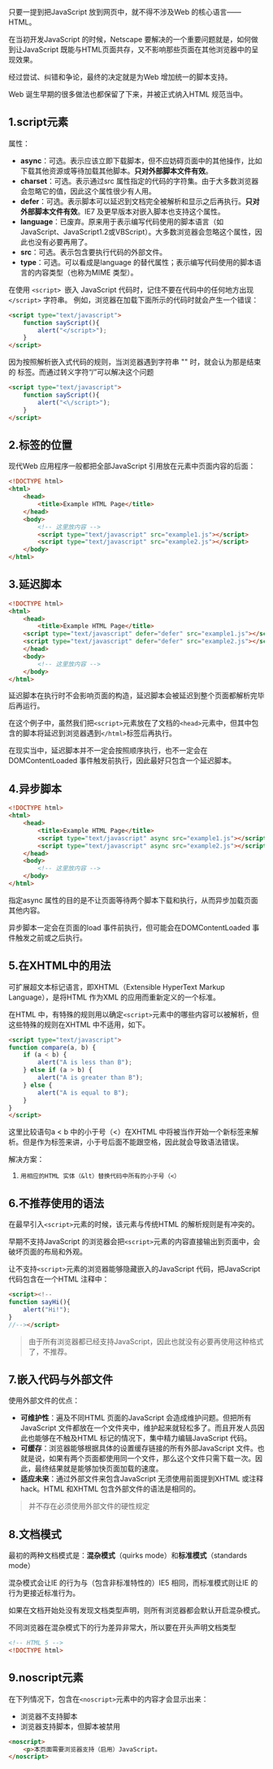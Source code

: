 只要一提到把JavaScript 放到网页中，就不得不涉及Web 的核心语言——HTML。

在当初开发JavaScript 的时候，Netscape 要解决的一个重要问题就是，如何做到让JavaScript 既能与HTML页面共存，又不影响那些页面在其他浏览器中的呈现效果。

经过尝试、纠错和争论，最终的决定就是为Web 增加统一的脚本支持。

Web 诞生早期的很多做法也都保留了下来，并被正式纳入HTML 规范当中。

## 1.script元素

属性：

- **async**：可选。表示应该立即下载脚本，但不应妨碍页面中的其他操作，比如下载其他资源或等待加载其他脚本。**只对外部脚本文件有效**。
- **charset**：可选。表示通过src 属性指定的代码的字符集。由于大多数浏览器会忽略它的值，因此这个属性很少有人用。
- **defer**：可选。表示脚本可以延迟到文档完全被解析和显示之后再执行。**只对外部脚本文件有效**。IE7 及更早版本对嵌入脚本也支持这个属性。
- **language**：已废弃。原来用于表示编写代码使用的脚本语言（如JavaScript、JavaScript1.2或VBScript）。大多数浏览器会忽略这个属性，因此也没有必要再用了。
- **src**：可选。表示包含要执行代码的外部文件。
- **type**：可选。可以看成是language 的替代属性；表示编写代码使用的脚本语言的内容类型（也称为MIME 类型）。


在使用 `<script> `嵌入 JavaScript 代码时，记住不要在代码中的任何地方出现 `</script>` 字符串。
例如，浏览器在加载下面所示的代码时就会产生一个错误：

```html
<script type="text/javascript">
    function sayScript(){
    	alert("</script>");
    }
</script>
```

因为按照解析嵌入式代码的规则，当浏览器遇到字符串 "</script>" 时，就会认为那是结束的</script> 标签。而通过转义字符“/”可以解决这个问题

```html
<script type="text/javascript">
    function sayScript(){
    	alert("<\/script>");
    }
</script>
```

## 2.标签的位置

现代Web 应用程序一般都把全部JavaScript 引用放在<body>元素中页面内容的后面：

```html
<!DOCTYPE html>
<html>
	<head>
		<title>Example HTML Page</title>
	</head>
	<body>
		<!-- 这里放内容 -->
		<script type="text/javascript" src="example1.js"></script>
		<script type="text/javascript" src="example2.js"></script>
	</body>
</html>
```

## 3.延迟脚本

```html
<!DOCTYPE html>
<html>
	<head>
		<title>Example HTML Page</title>
	<script type="text/javascript" defer="defer" src="example1.js"></script>
	<script type="text/javascript" defer="defer" src="example2.js"></script>
	</head>
	<body>
		<!-- 这里放内容 -->
	</body>
</html>
```

延迟脚本在执行时不会影响页面的构造，延迟脚本会被延迟到整个页面都解析完毕后再运行。

在这个例子中，虽然我们把`<script>`元素放在了文档的`<head>`元素中，但其中包含的脚本将延迟到浏览器遇到`</html>`标签后再执行。

在现实当中，延迟脚本并不一定会按照顺序执行，也不一定会在DOMContentLoaded 事件触发前执行，因此最好只包含一个延迟脚本。

## 4.异步脚本

```html
<!DOCTYPE html>
<html>
	<head>
		<title>Example HTML Page</title>
		<script type="text/javascript" async src="example1.js"></script>
		<script type="text/javascript" async src="example2.js"></script>
	</head>
	<body>
		<!-- 这里放内容 -->
	</body>
</html>
```

指定async 属性的目的是不让页面等待两个脚本下载和执行，从而异步加载页面其他内容。

异步脚本一定会在页面的load 事件前执行，但可能会在DOMContentLoaded 事件触发之前或之后执行。

## 5.在XHTML中的用法

可扩展超文本标记语言，即XHTML（Extensible HyperText Markup Language），是将HTML 作为XML 的应用而重新定义的一个标准。

在HTML 中，有特殊的规则用以确定`<script>`元素中的哪些内容可以被解析，但这些特殊的规则在XHTML 中不适用，如下。

```html
<script type="text/javascript">
function compare(a, b) {
	if (a < b) {
		alert("A is less than B");
	} else if (a > b) {
		alert("A is greater than B");
	} else {
		alert("A is equal to B");
	}
}
</script>
```

这里比较语句a < b 中的小于号（<）在XHTML 中将被当作开始一个新标签来解析。但是作为标签来讲，小于号后面不能跟空格，因此就会导致语法错误。

解决方案：

1. ```
   用相应的HTML 实体（&lt）替换代码中所有的小于号（<）
   ```

## 6.不推荐使用的语法

在最早引入`<script>`元素的时候，该元素与传统HTML 的解析规则是有冲突的。

早期不支持JavaScript 的浏览器会把`<script>`元素的内容直接输出到页面中，会破坏页面的布局和外观。

让不支持`<script>`元素的浏览器能够隐藏嵌入的JavaScript 代码，把JavaScript 代码包含在一个HTML 注释中：

```html
<script><!--
function sayHi(){
	alert("Hi!");
}
//--></script>
```

> 由于所有浏览器都已经支持JavaScript，因此也就没有必要再使用这种格式了，不推荐。

## 7.嵌入代码与外部文件

使用外部文件的优点：

- **可维护性**：遍及不同HTML 页面的JavaScript 会造成维护问题。但把所有JavaScript 文件都放在一个文件夹中，维护起来就轻松多了。而且开发人员因此也能够在不触及HTML 标记的情况下，集中精力编辑JavaScript 代码。
- **可缓存**：浏览器能够根据具体的设置缓存链接的所有外部JavaScript 文件。也就是说，如果有两个页面都使用同一个文件，那么这个文件只需下载一次。因此，最终结果就是能够加快页面加载的速度。
- **适应未来**：通过外部文件来包含JavaScript 无须使用前面提到XHTML 或注释hack。HTML 和XHTML 包含外部文件的语法是相同的。

> 并不存在必须使用外部文件的硬性规定

## 8.文档模式

最初的两种文档模式是：**混杂模式**（quirks mode）和**标准模式**（standards mode）

混杂模式会让IE 的行为与（包含非标准特性的）IE5 相同，而标准模式则让IE 的行为更接近标准行为。

如果在文档开始处没有发现文档类型声明，则所有浏览器都会默认开启混杂模式。

不同浏览器在混杂模式下的行为差异非常大，所以要在开头声明文档类型

```html
<!-- HTML 5 -->
<!DOCTYPE html>
```

## 9.noscript元素

在下列情况下，包含在`<noscript>`元素中的内容才会显示出来：

- 浏览器不支持脚本
- 浏览器支持脚本，但脚本被禁用

```html
<noscript>
	<p>本页面需要浏览器支持（启用）JavaScript。
</noscript>
```

